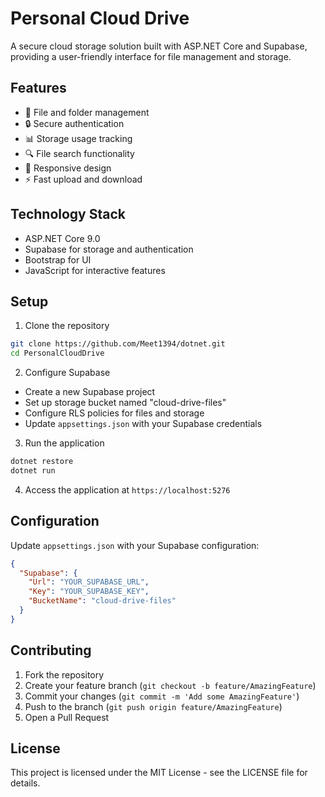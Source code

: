 # Personal Cloud Drive

A secure cloud storage solution built with ASP.NET Core and Supabase, providing a user-friendly interface for file management and storage.

## Features

- 📁 File and folder management
- 🔒 Secure authentication
- 📊 Storage usage tracking
- 🔍 File search functionality
- 📱 Responsive design
- ⚡ Fast upload and download

## Technology Stack

- ASP.NET Core 9.0
- Supabase for storage and authentication
- Bootstrap for UI
- JavaScript for interactive features

## Setup

1. Clone the repository
```bash
git clone https://github.com/Meet1394/dotnet.git
cd PersonalCloudDrive
```

2. Configure Supabase
- Create a new Supabase project
- Set up storage bucket named "cloud-drive-files"
- Configure RLS policies for files and storage
- Update `appsettings.json` with your Supabase credentials

3. Run the application
```bash
dotnet restore
dotnet run
```

4. Access the application at `https://localhost:5276`

## Configuration

Update `appsettings.json` with your Supabase configuration:

```json
{
  "Supabase": {
    "Url": "YOUR_SUPABASE_URL",
    "Key": "YOUR_SUPABASE_KEY",
    "BucketName": "cloud-drive-files"
  }
}
```

## Contributing

1. Fork the repository
2. Create your feature branch (`git checkout -b feature/AmazingFeature`)
3. Commit your changes (`git commit -m 'Add some AmazingFeature'`)
4. Push to the branch (`git push origin feature/AmazingFeature`)
5. Open a Pull Request

## License

This project is licensed under the MIT License - see the LICENSE file for details.